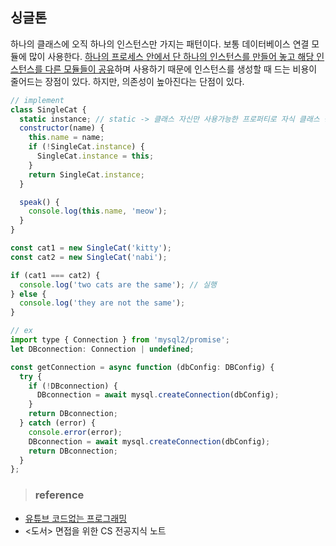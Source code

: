 ## 싱글톤

하나의 클래스에 오직 하나의 인스턴스만 가지는 패턴이다. 보통 데이터베이스 연결 모듈에 많이 사용한다.
<u>하나의 프로세스 안에서 단 하나의 인스턴스를 만들어 놓고 해당 인스턴스를 다른 모듈들이 공유</u>하며 사용하기 때문에 인스턴스를 생성할 때 드는 비용이 줄어드는 장점이 있다. 하지만, 의존성이 높아진다는 단점이 있다.

```js
// implement
class SingleCat {
  static instance; // static -> 클래스 자신만 사용가능한 프로퍼티로 자식 클래스 등에서는 사용 x.
  constructor(name) {
    this.name = name;
    if (!SingleCat.instance) {
      SingleCat.instance = this;
    }
    return SingleCat.instance;
  }

  speak() {
    console.log(this.name, 'meow');
  }
}

const cat1 = new SingleCat('kitty');
const cat2 = new SingleCat('nabi');

if (cat1 === cat2) {
  console.log('two cats are the same'); // 실행
} else {
  console.log('they are not the same');
}

// ex
import type { Connection } from 'mysql2/promise';
let DBconnection: Connection | undefined;

const getConnection = async function (dbConfig: DBConfig) {
  try {
    if (!DBconnection) {
      DBconnection = await mysql.createConnection(dbConfig);
    }
    return DBconnection;
  } catch (error) {
    console.error(error);
    DBconnection = await mysql.createConnection(dbConfig);
    return DBconnection;
  }
};
```

> ### reference

- <a href="https://www.youtube.com/watch?v=-oy5jOd5PBg">유튜브 코드없는 프로그래밍</a>
- <도서> 면접을 위한 CS 전공지식 노트
